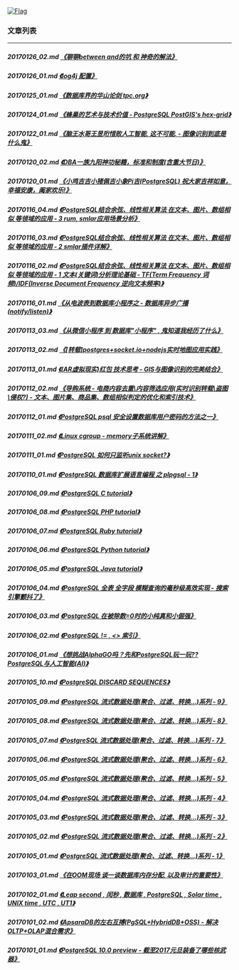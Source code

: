 <a rel=nofollow href=http://info.flagcounter.com/h9V1  ><img src=http://s03.flagcounter.com/count/h9V1/bg_FFFFFF/txt_000000/border_CCCCCC/columns_2/maxflags_12/viewers_0/labels_0/pageviews_0/flags_0/  alt=Flag Counter  border=0  ></a>  
  
### 文章列表  
----  
##### 20170126_02.md   [《聊聊between and的坑 和 神奇的解法》](20170126_02.md)  
##### 20170126_01.md   [《log4j 配置》](20170126_01.md)  
##### 20170125_01.md   [《数据库界的华山论剑 tpc.org》](20170125_01.md)  
##### 20170124_01.md   [《蜂巢的艺术与技术价值 - PostgreSQL PostGIS's hex-grid》](20170124_01.md)  
##### 20170122_01.md   [《脑王水哥王昱珩惜败人工智能, 这不可能. - 图像识别到底是什么鬼》](20170122_01.md)  
##### 20170120_02.md   [《DBA一族九阳神功秘籍，标准和制度(含重大节日)》](20170120_02.md)  
##### 20170120_01.md   [《小鸡吉吉小猪佩吉小象Pi吉(PostgreSQL) 祝大家吉祥如意，幸福安康，阖家欢乐!》](20170120_01.md)  
##### 20170116_04.md   [《PostgreSQL结合余弦、线性相关算法 在文本、图片、数组相似 等领域的应用 - 3 rum, smlar应用场景分析》](20170116_04.md)  
##### 20170116_03.md   [《PostgreSQL结合余弦、线性相关算法 在文本、图片、数组相似 等领域的应用 - 2 smlar插件详解》](20170116_03.md)  
##### 20170116_02.md   [《PostgreSQL结合余弦、线性相关算法 在文本、图片、数组相似 等领域的应用 - 1 文本(关键词)分析理论基础 - TF(Term Frequency 词频)/IDF(Inverse Document Frequency 逆向文本频率)》](20170116_02.md)  
##### 20170116_01.md   [《从电波表到数据库小程序之 - 数据库异步广播(notify/listen)》](20170116_01.md)  
##### 20170113_03.md   [《从微信小程序 到 数据库"小程序" , 鬼知道我经历了什么》](20170113_03.md)  
##### 20170113_02.md   [《[转载]postgres+socket.io+nodejs实时地图应用实践》](20170113_02.md)  
##### 20170113_01.md   [《(AR虚拟现实)红包 技术思考 - GIS与图像识别的完美结合》](20170113_01.md)  
##### 20170112_02.md   [《导购系统 - 电商内容去重\内容筛选应用(实时识别转载\盗图\侵权?) - 文本、图片集、商品集、数组相似判定的优化和索引技术》](20170112_02.md)  
##### 20170112_01.md   [《PostgreSQL psql 安全设置数据库用户密码的方法之一》](20170112_01.md)  
##### 20170111_02.md   [《Linux cgroup - memory子系统讲解》](20170111_02.md)  
##### 20170111_01.md   [《PostgreSQL 如何只监听unix socket?》](20170111_01.md)  
##### 20170110_01.md   [《PostgreSQL 数据库扩展语言编程 之 plpgsql - 1》](20170110_01.md)  
##### 20170106_09.md   [《PostgreSQL C tutorial》](20170106_09.md)  
##### 20170106_08.md   [《PostgreSQL PHP tutorial》](20170106_08.md)  
##### 20170106_07.md   [《PostgreSQL Ruby tutorial》](20170106_07.md)  
##### 20170106_06.md   [《PostgreSQL Python tutorial》](20170106_06.md)  
##### 20170106_05.md   [《PostgreSQL Java tutorial》](20170106_05.md)  
##### 20170106_04.md   [《PostgreSQL 全表 全字段 模糊查询的毫秒级高效实现 - 搜索引擎颤抖了》](20170106_04.md)  
##### 20170106_03.md   [《PostgreSQL 在被除数=0时的小纯真和小倔强》](20170106_03.md)  
##### 20170106_02.md   [《PostgreSQL != , <> 索引》](20170106_02.md)  
##### 20170106_01.md   [《想挑战AlphaGO吗？先和PostgreSQL玩一玩?? PostgreSQL与人工智能(AI)》](20170106_01.md)  
##### 20170105_10.md   [《PostgreSQL DISCARD SEQUENCES》](20170105_10.md)  
##### 20170105_09.md   [《PostgreSQL 流式数据处理(聚合、过滤、转换...)系列 - 9》](20170105_09.md)  
##### 20170105_08.md   [《PostgreSQL 流式数据处理(聚合、过滤、转换...)系列 - 8》](20170105_08.md)  
##### 20170105_07.md   [《PostgreSQL 流式数据处理(聚合、过滤、转换...)系列 - 7》](20170105_07.md)  
##### 20170105_06.md   [《PostgreSQL 流式数据处理(聚合、过滤、转换...)系列 - 6》](20170105_06.md)  
##### 20170105_05.md   [《PostgreSQL 流式数据处理(聚合、过滤、转换...)系列 - 5》](20170105_05.md)  
##### 20170105_04.md   [《PostgreSQL 流式数据处理(聚合、过滤、转换...)系列 - 4》](20170105_04.md)  
##### 20170105_03.md   [《PostgreSQL 流式数据处理(聚合、过滤、转换...)系列 - 3》](20170105_03.md)  
##### 20170105_02.md   [《PostgreSQL 流式数据处理(聚合、过滤、转换...)系列 - 2》](20170105_02.md)  
##### 20170105_01.md   [《PostgreSQL 流式数据处理(聚合、过滤、转换...)系列 - 1》](20170105_01.md)  
##### 20170103_01.md   [《在OOM现场 谈一谈数据库内存分配, 以及审计的重要性》](20170103_01.md)  
##### 20170102_01.md   [《Leap second , 闰秒 , 数据库 , PostgreSQL , Solar time , UNIX time , UTC , UT1》](20170102_01.md)  
##### 20170101_02.md   [《ApsaraDB的左右互搏(PgSQL+HybridDB+OSS) - 解决OLTP+OLAP混合需求》](20170101_02.md)  
##### 20170101_01.md   [《PostgreSQL 10.0 preview - 截至2017元旦装备了哪些核武器》](20170101_01.md)  
